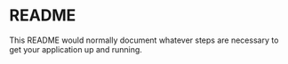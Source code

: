 # README #

This README would normally document whatever steps are necessary to get your application up and running.

